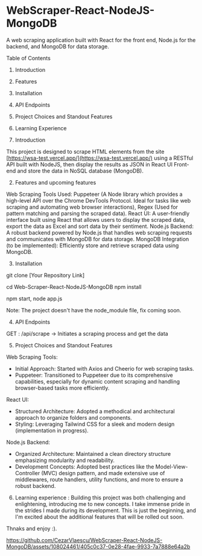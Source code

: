 # WebScraper-React-NodeJS-MongoDB

A web scraping application built with React for the front end, Node.js for the backend, and MongoDB for data storage.

Table of Contents

1. Introduction
2. Features
3. Installation
4. API Endpoints
5. Project Choices and Standout Features
6. Learning Experience


1. Introduction

This project is designed to scrape HTML elements from the site [https://wsa-test.vercel.app/](https://wsa-test.vercel.app/) using a RESTful API built with NodeJS, then display the results as JSON in React UI Front-end and store the data in NoSQL database (MongoDB).

2. Features and upcoming features

Web Scraping Tools Used: Puppeteer (A Node library which provides a high-level API over the Chrome DevTools Protocol. Ideal for tasks like web scraping and automating web browser interactions), Regex (Used for pattern matching and parsing the scraped data).
React UI: A user-friendly interface built using React that allows users to display the scraped data, export the data as Excel and sort data by their sentiment.
Node.js Backend: A robust backend powered by Node.js that handles web scraping requests and communicates with MongoDB for data storage.
MongoDB Integration (to be implemented): Efficiently store and retrieve scraped data using MongoDB.

3. Installation

git clone [Your Repository Link]

cd Web-Scraper-React-NodeJS-MongoDB
npm install

npm start, node app.js

Note: The project doesn't have the node_module file, fix coming soon.

4. API Endpoints

GET	: /api/scrape	-> Initiates a scraping process and get the data

5. Project Choices and Standout Features

Web Scraping Tools:
* Initial Approach: Started with Axios and Cheerio for web scraping tasks.
* Puppeteer: Transitioned to Puppeteer due to its comprehensive capabilities, especially for dynamic content scraping and handling browser-based tasks more efficiently.

React UI:
* Structured Architecture: Adopted a methodical and architectural approach to organize folders and components.
* Styling: Leveraging Tailwind CSS for a sleek and modern design (implementation in progress).

Node.js Backend:
* Organized Architecture: Maintained a clean directory structure emphasizing modularity and readability.
* Development Concepts: Adopted best practices like the Model-View-Controller (MVC) design pattern, and made extensive use of middlewares, route handlers, utility functions, and more to ensure a robust backend.

6. Learning experience : Building this project was both challenging and enlightening, introducing me to new concepts. I take immense pride in the strides I made during its development. This is just the beginning, and I'm excited about the additional features that will be rolled out soon.

Thnaks and enjoy :). 

https://github.com/CezarVlaescu/WebScraper-React-NodeJS-MongoDB/assets/108024461/405c0c37-0e28-4fae-9933-7a7888e64a2b

